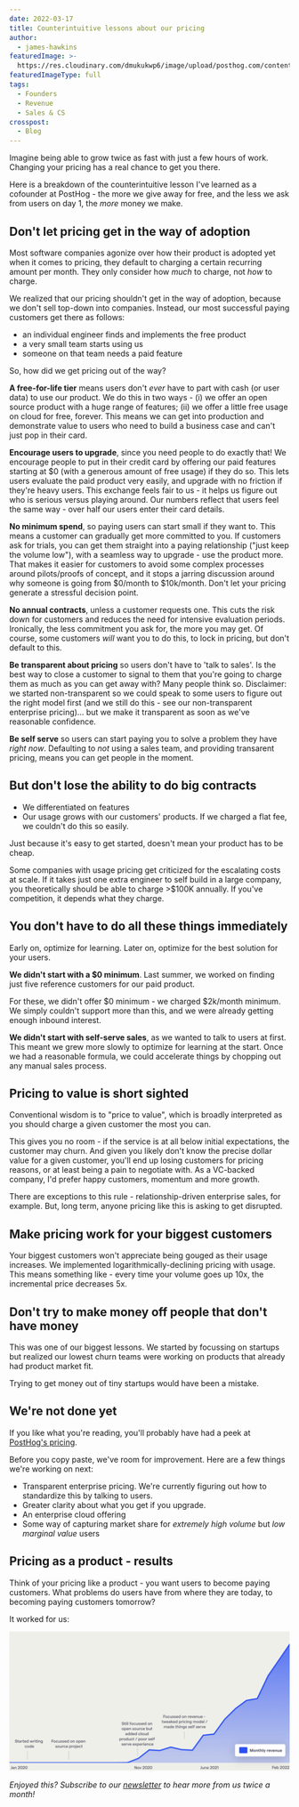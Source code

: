```yaml
---
date: 2022-03-17
title: Counterintuitive lessons about our pricing
author:
  - james-hawkins
featuredImage: >-
  https://res.cloudinary.com/dmukukwp6/image/upload/posthog.com/contents/images/blog/posthog-ceo-diary-blog.png
featuredImageType: full
tags:
  - Founders
  - Revenue
  - Sales & CS
crosspost:
  - Blog
---
```


Imagine being able to grow twice as fast with just a few hours of work. Changing your pricing has a real chance to get you there. 

Here is a breakdown of the counterintuitive lesson I've learned as a cofounder at PostHog - the more we give away for free, and the less we ask from users on day 1, the _more_ money we make.

## Don't let pricing get in the way of adoption

Most software companies agonize over how their product is adopted yet when it comes to pricing, they default to charging a certain recurring amount per month. They only consider how _much_ to charge, not _how_ to charge.

We realized that our pricing shouldn't get in the way of adoption, because we don't sell top-down into companies. Instead, our most successful paying customers get there as follows:

* an individual engineer finds and implements the free product
* a very small team starts using us
* someone on that team needs a paid feature

So, how did we get pricing out of the way?

**A free-for-life tier** means users don't _ever_ have to part with cash (or user data) to use our product. We do this in two ways - (i) we offer an open source product with a huge range of features; (ii) we offer a little free usage on cloud for free, forever. This means we can get into production and demonstrate value to users who need to build a business case and can't just pop in their card.

**Encourage users to upgrade**, since you need people to do exactly that! We encourage people to put in their credit card by offering our paid features starting at $0 (with a generous amount of free usage) if they do so. This lets users evaluate the paid product very easily, and upgrade with no friction if they're heavy users. This exchange feels fair to us - it helps us figure out who is serious versus playing around. Our numbers reflect that users feel the same way - over half our users enter their card details.

**No minimum spend**, so paying users can start small if they want to. This means a customer can gradually get more committed to you. If customers ask for trials, you can get them straight into a paying relationship ("just keep the volume low"), with a seamless way to upgrade - use the product more. That makes it easier for customers to avoid some complex processes around pilots/proofs of concept, and it stops a jarring discussion around why someone is going from $0/month to $10k/month. Don't let your pricing generate a stressful decision point.

**No annual contracts**, unless a customer requests one. This cuts the risk down for customers and reduces the need for intensive evaluation periods. Ironically, the less commitment you ask for, the more you may get. Of course, some customers _will_ want you to do this, to lock in pricing, but don't default to this.

**Be transparent about pricing** so users don't have to 'talk to sales'. Is the best way to close a customer to signal to them that you're going to charge them as much as you can get away with? Many people think so. Disclaimer: we started non-transparent so we could speak to some users to figure out the right model first (and we still do this - see our non-transparent enterprise pricing)... but we make it transparent as soon as we've reasonable confidence.

**Be self serve** so users can start paying you to solve a problem they have _right now_. Defaulting to _not_ using a sales team, and providing transarent pricing, means you can get people in the moment.

## But don't lose the ability to do big contracts

* We differentiated on features
* Our usage grows with our customers' products. If we charged a flat fee, we couldn't do this so easily.

Just because it's easy to get started, doesn't mean your product has to be cheap.

Some companies with usage pricing get criticized for the escalating costs at scale. If it takes just one extra engineer to self build in a large company, you theoretically should be able to charge >$100K annually. If you've competition, it depends what they charge. 

## You don't have to do all these things immediately

Early on, optimize for learning. Later on, optimize for the best solution for your users.

**We didn't start with a $0 minimum**. Last summer, we worked on finding just five reference customers for our paid product.

For these, we didn't offer $0 minimum - we charged $2k/month minimum. We simply couldn't support more than this, and we were already getting enough inbound interest.

**We didn't start with self-serve sales**, as we wanted to talk to users at first. This meant we grew more slowly to optimize for learning at the start. Once we had a reasonable formula, we could accelerate things by chopping out any manual sales process.

## Pricing to value is short sighted

Conventional wisdom is to "price to value", which is broadly interpreted as you should charge a given customer the most you can.

This gives you no room - if the service is at all below initial expectations, the customer may churn. And given you likely don't know the precise dollar value for a given customer, you'll end up losing customers for pricing reasons, or at least being a pain to negotiate with. As a VC-backed company, I'd prefer happy customers, momentum and more growth.

There are exceptions to this rule - relationship-driven enterprise sales, for example. But, long term, anyone pricing like this is asking to get disrupted.

## Make pricing work for your biggest customers

Your biggest customers won't appreciate being gouged as their usage increases. We implemented logarithmically-declining pricing with usage. This means something like - every time your volume goes up 10x, the incremental price decreases 5x.

## Don't try to make money off people that don't have money

This was one of our biggest lessons. We started by focussing on startups but realized our lowest churn teams were working on products that already had product market fit.

Trying to get money out of tiny startups would have been a mistake.

## We're not done yet

If you like what you're reading, you'll probably have had a peek at [PostHog's pricing](../pricing).

Before you copy paste, we've room for improvement. Here are a few things we're working on next:

* Transparent enterprise pricing. We're currently figuring out how to standardize this by talking to users.
* Greater clarity about what you get if you upgrade.
* An enterprise cloud offering
* Some way of capturing market share for _extremely high volume_ but _low marginal value_ users

## Pricing as a product - results

Think of your pricing like a product - you want users to become paying customers. What problems do users have from where they are today, to becoming paying customers tomorrow?

It worked for us:

![PostHog's revenue going sharply up and to the right](../images/blog/pricing-lesson/revenue-pricing.png)

_Enjoyed this? Subscribe to our [newsletter](https://newsletter.posthog.com/subscribe) to hear more from us twice a month!_


